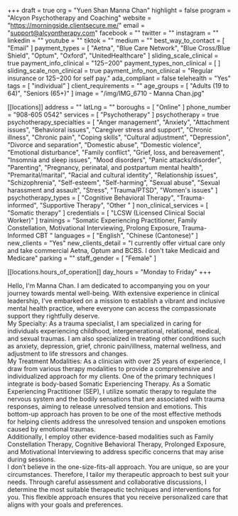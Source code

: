 +++
draft = true
org = "Yuen Shan Manna Chan"
highlight = false
program = "Alcyon Psychotherapy and Coaching"
website = "https://morningside.clientsecure.me/"
email = "support@alcyontherapy.com"
facebook = ""
twitter = ""
instagram = ""
linkedin = ""
youtube = ""
tiktok = ""
medium = ""
best_way_to_contact = [ "Email" ]
payment_types = [
  "Aetna",
  "Blue Care Network",
  "Blue Cross/Blue Shield",
  "Optum",
  "Oxford",
  "UnitedHealthcare"
]
sliding_scale_clinical = true
payment_info_clinical = "$125-$200"
payment_types_non_clinical = [ ]
sliding_scale_non_clinical = true
payment_info_non_clinical = "Regular insurance or $125-$200 for self pay."
ada_compliant = false
telehealth = "Yes"
tags = [ "individual" ]
client_requirements = ""
age_groups = [ "Adults (19 to 64)", "Seniors (65+)" ]
image = "/img/IMG_6710 - Manna Chan.jpg"

[[locations]]
address = ""
latLng = ""
boroughs = [ "Online" ]
phone_number = "908-605 0542"
services = [ "Psychotherapy" ]
psychotherapy = true
psychotherapy_specialties = [
  "Anger management",
  "Anxiety",
  "Attachment issues",
  "Behavioral issues",
  "Caregiver stress and support",
  "Chronic illness",
  "Chronic pain",
  "Coping skills",
  "Cultural adjustment",
  "Depression",
  "Divorce and separation",
  "Domestic abuse",
  "Domestic violence",
  "Emotional disturbance",
  "Family conflict",
  "Grief, loss, and bereavement",
  "Insomnia and sleep issues",
  "Mood disorders",
  "Panic attacks/disorder",
  "Parenting",
  "Pregnancy, perinatal, and postpartum mental health",
  "Premarital/marital",
  "Racial and cultural identity",
  "Relationship issues",
  "Schizophrenia",
  "Self-esteem",
  "Self-harming",
  "Sexual abuse",
  "Sexual harassment and assault",
  "Stress",
  "Trauma/PTSD",
  "Women's issues"
]
psychotherapy_types = [
  "Cognitive Behavioral Therapy",
  "Trauma-informed",
  "Supportive Therapy",
  "Other "
]
non_clinical_services = [ "Somatic therapy" ]
credentials = [ "LCSW (Licensed Clinical Social Worker)" ]
trainings = "Somatic Experiencing Practitioner, Family Constellation, Motivational Interviewing, Prolong Exposure, Trauma-Informed CBT "
languages = [ "English", "Chinese (Cantonese)" ]
new_clients = "Yes"
new_clients_detail = "I currently offer virtual care only and take commercial Aetna, Optum and BCBS.  I don't take Medicaid and Medicare"
parking = ""
staff_gender = [ "Female" ]

  [[locations.hours_of_operation]]
  day_hours = "Monday to Friday"
+++


Hello,  I'm Manna Chan. I am dedicated to accompanying you on your journey towards mental well-being. With extensive experience in clinical leadership, I've embarked on a mission to establish a vibrant and inclusive mental health practice, where everyone can access the compassionate support they rightfully deserve. <br>
My Specialty:
As a trauma specialist, I am specialized in caring for individuals experiencing childhood, intergenerational, relational, medical, and sexual traumas. I am also specialized in treating other conditions such as anxiety, depression, grief, chronic pain/illness, maternal wellness, and adjustment to life stressors and changes. <br>
My Treatment Modalities:
As a clinician with over 25 years of experience, I draw from various therapy modalities to provide a comprehensive and individualized approach for my clients. One of the primary techniques I integrate is body-based Somatic Experiencing Therapy. As a Somatic Experiencing Practitioner (SEP), I utilize somatic therapy to regulate the nervous system and the bodily sensations that are associated with trauma responses, aiming to release unresolved tension and emotions. This bottom-up approach has proven to be one of the most effective methods for helping clients address the unresolved tension and unspoken emotions caused by emotional traumas. <br>
Additionally, I employ other evidence-based modalities such as Family Constellation Therapy, Cognitive Behavioral Therapy, Prolonged Exposure, and Motivational Interviewing to address specific concerns that may arise during sessions. <br>
I don’t believe in the one-size-fits-all approach. You are unique, so are your circumstances. Therefore, I tailor my therapeutic approach to best suit your needs. Through careful assessment and collaborative discussions, I determine the most suitable therapeutic techniques and interventions for you. This flexible approach ensures that you receive personalized care that aligns with your goals and preferences.
